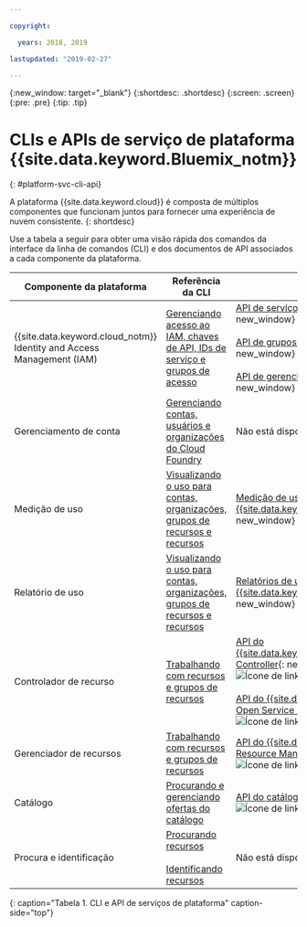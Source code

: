 ```yaml
---

copyright:

  years: 2018, 2019

lastupdated: "2019-02-27"

---
```


{:new_window: target="_blank"}
{:shortdesc: .shortdesc}
{:screen: .screen}
{:pre: .pre}
{:tip: .tip}

# CLIs e APIs de serviço de plataforma {{site.data.keyword.Bluemix_notm}}
{: #platform-svc-cli-api}

A plataforma {{site.data.keyword.cloud}} é composta de múltiplos componentes que funcionam juntos para
fornecer uma experiência de nuvem consistente.
{: shortdesc}

Use a tabela a seguir para obter uma visão rápida dos comandos da interface da linha de comandos (CLI) e dos documentos
de API associados a cada componente da plataforma.

| Componente da plataforma | Referência da CLI | Docs de API |
| ----- | ----- | ----- |
| {{site.data.keyword.cloud_notm}} Identity and Access Management (IAM) | [Gerenciando acesso ao IAM, chaves de API, IDs de serviço e grupos de acesso](/docs/cli/reference/ibmcloud?topic=cloud-cli-ibmcloud_commands_iam) | [API de serviços de identidade do IAM](https://console.cloud.ibm.com/apidocs/iam-identity-token-api){: new_window} ![Ícone de link externo](../icons/launch-glyph.svg "Ícone de link externo") <br><br>  [API de grupos de acesso do IAM](https://console.cloud.ibm.com/apidocs/iam-access-groups){: new_window} ![Ícone de link externo](../icons/launch-glyph.svg "Ícone de link externo") <br><br> [API de gerenciamento de política do IAM](https://console.cloud.ibm.com/apidocs/iam-policy-management){: new_window} ![Ícone de link externo](../icons/launch-glyph.svg "Ícone de link externo") |
| Gerenciamento de conta | [Gerenciando contas, usuários e organizações do Cloud Foundry](/docs/cli/reference/ibmcloud?topic=cloud-cli-ibmcloud_commands_account) |  Não está disponível |
| Medição de uso | [Visualizando o uso para contas, organizações, grupos de recursos e recursos](/docs/cli/reference/ibmcloud?topic=cloud-cli-ibmcloud_billing) |  [Medição de uso do {{site.data.keyword.Bluemix_notm}}](https://console.cloud.ibm.com/apidocs/usage-metering){: new_window} ![Ícone de link externo](../icons/launch-glyph.svg "Ícone de link externo") |
| Relatório de uso |  [Visualizando o uso para contas, organizações, grupos de recursos e recursos](/docs/cli/reference/ibmcloud?topic=cloud-cli-ibmcloud_billing) |  [Relatórios de uso do {{site.data.keyword.Bluemix_notm}}](https://console.cloud.ibm.com/apidocs/metering-reporting){: new_window} ![Ícone de link externo](../icons/launch-glyph.svg "Ícone de link externo") |
| Controlador de recurso | [Trabalhando com recursos e grupos de recursos](/docs/cli/reference/ibmcloud?topic=cloud-cli-ibmcloud_commands_resource) | [API do {{site.data.keyword.Bluemix_notm}}Resource Controller](https://console.cloud.ibm.com/apidocs/resource-controller){: new_window} ![Ícone de link externo](../icons/launch-glyph.svg "Ícone de link externo") <br><br> [API do {{site.data.keyword.cloud_notm}} Open Service Broker](https://console.cloud.ibm.com/apidocs/ibm-cloud-osb-api){: new_window} ![Ícone de link externo](../icons/launch-glyph.svg "Ícone de link externo") |
| Gerenciador de recursos | [Trabalhando com recursos e grupos de recursos](/docs/cli/reference/ibmcloud?topic=cloud-cli-ibmcloud_commands_resource) | [API do {{site.data.keyword.Bluemix_notm}} Resource Manager](https://console.cloud.ibm.com/apidocs/resource-manager){: new_window} ![Ícone de link externo](../icons/launch-glyph.svg "Ícone de link externo") |
| Catálogo | [Procurando e gerenciando ofertas do catálogo](/docs/cli/reference/ibmcloud?topic=cloud-cli-ibmcloud_catalog) | [API do catálogo](https://console.cloud.ibm.com/apidocs/globalcatalog){: new_window} ![Ícone de link externo](../icons/launch-glyph.svg "Ícone de link externo") |
| Procura e identificação | [Procurando recursos](/docs/cli/reference/ibmcloud?topic=cloud-cli-ibmcloud_commands_resource#ibmcloud_resource_search) <br><br>  [Identificando recursos](/docs/cli/reference/ibmcloud/cli_resource_group.html#ibmcloud_resource_tags) | Não está disponível |
{: caption="Tabela 1. CLI e API de serviços de plataforma" caption-side="top"}


